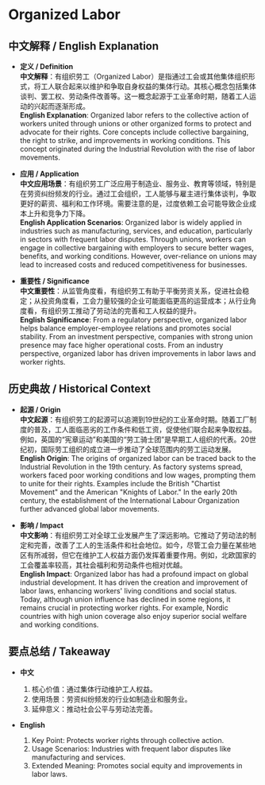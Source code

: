 # Organized Labor

## 中文解释 / English Explanation

* **定义 / Definition**  
  **中文解释**：有组织劳工（Organized Labor）是指通过工会或其他集体组织形式，将工人联合起来以维护和争取自身权益的集体行动。其核心概念包括集体谈判、罢工权、劳动条件改善等。这一概念起源于工业革命时期，随着工人运动的兴起而逐渐形成。  
  **English Explanation**: Organized labor refers to the collective action of workers united through unions or other organized forms to protect and advocate for their rights. Core concepts include collective bargaining, the right to strike, and improvements in working conditions. This concept originated during the Industrial Revolution with the rise of labor movements.

* **应用 / Application**  
  **中文应用场景**：有组织劳工广泛应用于制造业、服务业、教育等领域，特别是在劳资纠纷频发的行业。通过工会组织，工人能够与雇主进行集体谈判，争取更好的薪资、福利和工作环境。需要注意的是，过度依赖工会可能导致企业成本上升和竞争力下降。  
  **English Application Scenarios**: Organized labor is widely applied in industries such as manufacturing, services, and education, particularly in sectors with frequent labor disputes. Through unions, workers can engage in collective bargaining with employers to secure better wages, benefits, and working conditions. However, over-reliance on unions may lead to increased costs and reduced competitiveness for businesses.

* **重要性 / Significance**  
  **中文重要性**：从监管角度看，有组织劳工有助于平衡劳资关系，促进社会稳定；从投资角度看，工会力量较强的企业可能面临更高的运营成本；从行业角度看，有组织劳工推动了劳动法的完善和工人权益的提升。  
  **English Significance**: From a regulatory perspective, organized labor helps balance employer-employee relations and promotes social stability. From an investment perspective, companies with strong union presence may face higher operational costs. From an industry perspective, organized labor has driven improvements in labor laws and worker rights.

## 历史典故 / Historical Context

* **起源 / Origin**  
  **中文起源**：有组织劳工的起源可以追溯到19世纪的工业革命时期。随着工厂制度的普及，工人面临恶劣的工作条件和低工资，促使他们联合起来争取权益。例如，英国的“宪章运动”和美国的“劳工骑士团”是早期工人组织的代表。20世纪初，国际劳工组织的成立进一步推动了全球范围内的劳工运动发展。  
  **English Origin**: The origins of organized labor can be traced back to the Industrial Revolution in the 19th century. As factory systems spread, workers faced poor working conditions and low wages, prompting them to unite for their rights. Examples include the British "Chartist Movement" and the American "Knights of Labor." In the early 20th century, the establishment of the International Labour Organization further advanced global labor movements.

* **影响 / Impact**  
  **中文影响**：有组织劳工对全球工业发展产生了深远影响。它推动了劳动法的制定和完善，改善了工人的生活条件和社会地位。如今，尽管工会力量在某些地区有所减弱，但它在维护工人权益方面仍发挥着重要作用。例如，北欧国家的工会覆盖率较高，其社会福利和劳动条件也相对优越。  
  **English Impact**: Organized labor has had a profound impact on global industrial development. It has driven the creation and improvement of labor laws, enhancing workers' living conditions and social status. Today, although union influence has declined in some regions, it remains crucial in protecting worker rights. For example, Nordic countries with high union coverage also enjoy superior social welfare and working conditions.

## 要点总结 / Takeaway

* **中文**  
  1. 核心价值：通过集体行动维护工人权益。
  2. 使用场景：劳资纠纷频发的行业如制造业和服务业。
  3. 延伸意义：推动社会公平与劳动法完善。

* **English**  
  1. Key Point: Protects worker rights through collective action.
  2. Usage Scenarios: Industries with frequent labor disputes like manufacturing and services.
  3. Extended Meaning: Promotes social equity and improvements in labor laws.